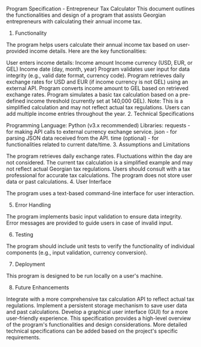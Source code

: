Program Specification - Entrepreneur Tax Calculator
This document outlines the functionalities and design of a program that assists Georgian entrepreneurs with calculating their annual income tax.

1. Functionality

The program helps users calculate their annual income tax based on user-provided income details. Here are the key functionalities:

User enters income details:
Income amount
Income currency (USD, EUR, or GEL)
Income date (day, month, year)
Program validates user input for data integrity (e.g., valid date format, currency code).
Program retrieves daily exchange rates for USD and EUR (if income currency is not GEL) using an external API.
Program converts income amount to GEL based on retrieved exchange rates.
Program simulates a basic tax calculation based on a pre-defined income threshold (currently set at 140,000 GEL). Note: This is a simplified calculation and may not reflect actual tax regulations.
Users can add multiple income entries throughout the year.
2. Technical Specifications

Programming Language: Python (v3.x recommended)
Libraries:
requests - for making API calls to external currency exchange service.
json - for parsing JSON data received from the API.
time (optional) - for functionalities related to current date/time.
3. Assumptions and Limitations

The program retrieves daily exchange rates. Fluctuations within the day are not considered.
The current tax calculation is a simplified example and may not reflect actual Georgian tax regulations. Users should consult with a tax professional for accurate tax calculations.
The program does not store user data or past calculations.
4. User Interface

The program uses a text-based command-line interface for user interaction.

5. Error Handling

The program implements basic input validation to ensure data integrity. Error messages are provided to guide users in case of invalid input.

6. Testing

The program should include unit tests to verify the functionality of individual components (e.g., input validation, currency conversion).

7. Deployment

This program is designed to be run locally on a user's machine.

8. Future Enhancements

Integrate with a more comprehensive tax calculation API to reflect actual tax regulations.
Implement a persistent storage mechanism to save user data and past calculations.
Develop a graphical user interface (GUI) for a more user-friendly experience.
This specification provides a high-level overview of the program's functionalities and design considerations.  More detailed technical specifications can be added based on the project's specific requirements.
